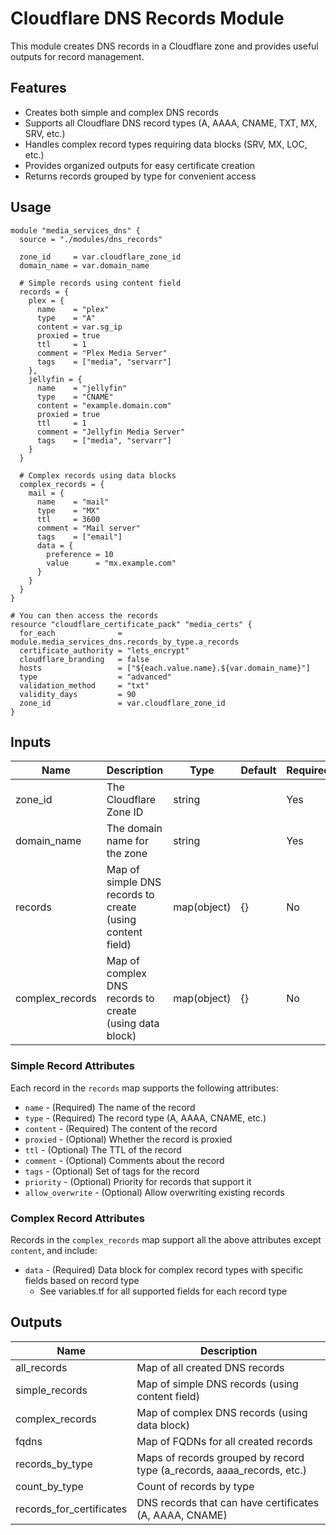 # Cloudflare DNS Records Module

This module creates DNS records in a Cloudflare zone and provides useful outputs for record management.

## Features

- Creates both simple and complex DNS records
- Supports all Cloudflare DNS record types (A, AAAA, CNAME, TXT, MX, SRV, etc.)
- Handles complex record types requiring data blocks (SRV, MX, LOC, etc.)
- Provides organized outputs for easy certificate creation
- Returns records grouped by type for convenient access

## Usage

```hcl
module "media_services_dns" {
  source = "./modules/dns_records"
  
  zone_id     = var.cloudflare_zone_id
  domain_name = var.domain_name
  
  # Simple records using content field
  records = {
    plex = {
      name    = "plex"
      type    = "A"
      content = var.sg_ip
      proxied = true
      ttl     = 1
      comment = "Plex Media Server"
      tags    = ["media", "servarr"]
    },
    jellyfin = {
      name    = "jellyfin"
      type    = "CNAME"
      content = "example.domain.com"
      proxied = true
      ttl     = 1
      comment = "Jellyfin Media Server"
      tags    = ["media", "servarr"]
    }
  }
  
  # Complex records using data blocks
  complex_records = {
    mail = {
      name    = "mail"
      type    = "MX"
      ttl     = 3600
      comment = "Mail server"
      tags    = ["email"]
      data = {
        preference = 10
        value      = "mx.example.com"
      }
    }
  }
}

# You can then access the records
resource "cloudflare_certificate_pack" "media_certs" {
  for_each              = module.media_services_dns.records_by_type.a_records
  certificate_authority = "lets_encrypt"
  cloudflare_branding   = false
  hosts                 = ["${each.value.name}.${var.domain_name}"]
  type                  = "advanced"
  validation_method     = "txt"
  validity_days         = 90
  zone_id               = var.cloudflare_zone_id
}
```

## Inputs

| Name | Description | Type | Default | Required |
|------|-------------|------|---------|----------|
| zone_id | The Cloudflare Zone ID | string | | Yes |
| domain_name | The domain name for the zone | string | | Yes |
| records | Map of simple DNS records to create (using content field) | map(object) | {} | No |
| complex_records | Map of complex DNS records to create (using data block) | map(object) | {} | No |

### Simple Record Attributes

Each record in the `records` map supports the following attributes:

- `name` - (Required) The name of the record
- `type` - (Required) The record type (A, AAAA, CNAME, etc.)
- `content` - (Required) The content of the record
- `proxied` - (Optional) Whether the record is proxied
- `ttl` - (Optional) The TTL of the record
- `comment` - (Optional) Comments about the record
- `tags` - (Optional) Set of tags for the record
- `priority` - (Optional) Priority for records that support it
- `allow_overwrite` - (Optional) Allow overwriting existing records

### Complex Record Attributes

Records in the `complex_records` map support all the above attributes except `content`, and include:

- `data` - (Required) Data block for complex record types with specific fields based on record type
  - See variables.tf for all supported fields for each record type

## Outputs

| Name | Description |
|------|-------------|
| all_records | Map of all created DNS records |
| simple_records | Map of simple DNS records (using content field) |
| complex_records | Map of complex DNS records (using data block) |
| fqdns | Map of FQDNs for all created records |
| records_by_type | Maps of records grouped by record type (a_records, aaaa_records, etc.) |
| count_by_type | Count of records by type |
| records_for_certificates | DNS records that can have certificates (A, AAAA, CNAME) |